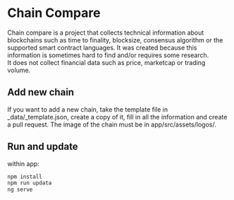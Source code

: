 # Chain Compare

Chain compare is a project that collects technical information about blockchains such as time to finality,
blocksize, consensus algorithm or the supported smart contract languages. It was created because this 
information is sometimes hard to find and/or requires some research.  
It does not collect financial data such as price, marketcap or trading volume.

## Add new chain

If you want to add a new chain, take the template file in _data/_template.json, create a copy of it, fill
in all the information and create a pull request. The image of the chain must be in app/src/assets/logos/.

## Run and update

within app:

```bash
npm install
npm run updata
ng serve
```
